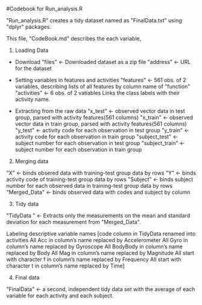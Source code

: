 #Codebook for Run_analysis.R


"Run_analysis.R" creates a tidy dataset named as "FinalData.txt" using "dplyr" packages. 

This file, "CodeBook.md" describes the each variable,

1. Loading Data

- Download
"files" <- Downloaded dataset as a zip file
"address" <- URL for the dataset

- Setting variables in features and activities
"features" <- 561 obs. of  2 variables, describing lists of all features by column name of "function"
"activities" <- 6 obs. of 2 vatiables Links the class labels with their activity name.

- Extracting from the raw data
"x_test" <- observed vector data in test group, parsed with activity features(561 columns)
"x_train" <- observed vector data in train group, parsed with activity features(561 columns)
"y_test" <- activity code for each observation in test group
"y_train" <- activity code for each observation in train group
"subject_test" <- subject number for each observation in test group
"subject_train" <- subject number for each observation in train group

2. Merging data

"X" <- binds obsered data with training-test group data by rows
"Y" <- binds activity code of training-test group data by rows
"Subject" <- binds subject number for each observed data in training-test group data by rows
"Merged_Data" <- binds observed data with codes and subject by column

3. Tidy data

"TidyData " <- Extracts only the measurements on the mean and standard deviation for each measurement from "Merged_Data".

Labeling descriptive variable names
[code column in TidyData renamed into activities
All Acc in column’s name replaced by Accelerometer
All Gyro in column’s name replaced by Gyroscope
All BodyBody in column’s name replaced by Body
All Mag in column’s name replaced by Magnitude
All start with character f in column’s name replaced by Frequency
All start with character t in column’s name replaced by Time]

4. Final data

"FinalData" <- a second, independent tidy data set with the average of each variable for each activity and each subject.
